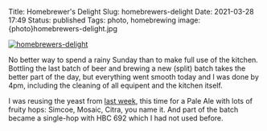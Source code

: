Title: Homebrewer's Delight
Slug: homebrewers-delight
Date: 2021-03-28 17:49
Status: published
Tags: photo, homebrewing
image: {photo}homebrewers-delight.jpg

[![homebrewers-delight]({photo}homebrewers-delight.jpg "homebrewers-delight")]({static}/pic/homebrewers-delight.jpg)

No better way to spend a rainy Sunday than to make full use of the kitchen. Bottling the last batch of beer and brewing a
new (split) batch takes the better part of the day, but everything went smooth today and I was done by 4pm, including
the cleaning of all equipent and the kitchen itself.

I was reusing the yeast from [last week]({filename}wheat-beer.md), this time for a Pale Ale with lots of 
fruity hops: Simcoe, Mosaic, Citra, you name it. And part of the batch became a single-hop with HBC 692 which I
had not used before.
